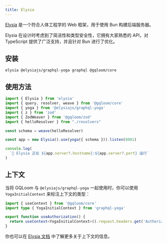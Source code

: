 ```yaml
---
title: Elysia
---
```


[Elysia](https://elysiajs.com/) 是一个符合人体工程学的 Web 框架，用于使用 Bun 构建后端服务器。

Elysia 在设计时考虑到了简洁性和类型安全性，它拥有大家熟悉的 API，对 TypeScript 提供了广泛支持，并且针对 Bun 进行了优化。

## 安装

```package-install
elysia @elysiajs/graphql-yoga graphql @gqloom/core
```

## 使用方法

```ts
import { Elysia } from 'elysia'
import { query, resolver, weave } from '@gqloom/core'
import { yoga } from '@elysiajs/graphql-yoga'
import { z } from 'zod'
import { ZodWeaver } from '@gqloom/zod'
import { helloResolver } from "./resolvers"

const schema = weave(helloResolver)

const app = new Elysia().use(yoga({ schema })).listen(8001)

console.log(
  `🦊 Elysia 正在 ${app.server?.hostname}:${app.server?.port} 运行`
)
```

## 上下文

当将 GQLoom 与 `@elysiajs/graphql-yoga` 一起使用时，你可以使用 `YogaInitialContext` 来标注上下文的类型：

```ts
import { useContext } from '@gqloom/core'
import type { YogaInitialContext } from 'graphql-yoga'

export function useAuthorization() {
  return useContext<YogaInitialContext>().request.headers.get('Authorization')
}
```

你也可以在 [Elysia 文档](https://elysiajs.com/plugins/graphql-yoga.html) 中了解更多关于上下文的信息。
